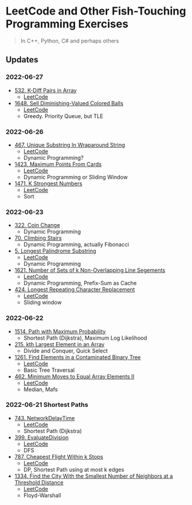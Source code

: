 # LeetCode and Other Fish-Touching Programming Exercises

> In C++, Python, C# and perhaps others

## Updates

### 2022-06-27

- [532. K-Diff Pairs in Array](./532.kDiffPairsInArray/kDiffPairs.cpp)
  - [LeetCode](https://leetcode.com/problems/k-diff-pairs-in-an-array/)
- [1648. Sell Diminishing-Valued Colored Balls](./1648.SellDiminishingValuedBalls/DiminishingValuedBalls.cpp)
  - [LeetCode](https://leetcode.com/problems/sell-diminishing-valued-colored-balls/)
  - Greedy. Priority Queue, but TLE

### 2022-06-26

- [467. Unique Substring In Wraparound String](467.UniqueSubstringsInWraparoundStr/UniqueSubstring.cpp)
  - [LeetCode](https://leetcode.com/problems/unique-substrings-in-wraparound-string/)
  - Dynamic Programming?
- [1423. Maximum Points From Cards](1423.MaximumPointsFromCards/MaximumPoints.cpp)
  - [LeetCode](https://leetcode.com/problems/the-k-strongest-values-in-an-array/)
  - Dynamic Programming or Sliding Window
- [1471. K Strongest Numbers](1471.kStrongestNumbers/kStrongestNumbers.cpp)
  - [LeetCode](https://leetcode.com/problems/the-k-strongest-values-in-an-array/)
  - Sort

### 2022-06-23

- [322. Coin Change](./322.CoinChange/CoinChange.cpp)
  - Dynamic Programming
- [70. Climbing Stairs](./70.ClimbingStairs/ClimbingStairs.cpp)
  - Dynamic Programming, actually Fibonacci
- [5. Longest Palindrome Substring](./5.LongestPalindromicString/LongestPalindromicStr.cpp)
  - [LeetCode](https://leetcode.com/problems/longest-palindromic-substring/)
  - Dynamic Programming
- [1621. Number of Sets of k Non-Overlapping Line Segements](./1621.kNonOverlappingLineSegs/kNonOverlappingLineSegs.cpp)
  - [LeetCode](https://leetcode.com/problems/number-of-sets-of-k-non-overlapping-line-segments/)
  - Dynamic Programming, Prefix-Sum as Cache
- [424. Longest Repeating Character Replacement](./424.LongestRepeatingCharacterReplacement/LongestRepeatingChar.cpp)
  - [LeetCode](https://leetcode.com/problems/longest-repeating-character-replacement/)
  - Sliding window

### 2022-06-22

- [1514. Path with Maximum Probability](./1514.PathWithMaxProbability/PathWithMaxProbability.cpp)
  - Shortest Path (Dijkstra), Maximum Log Likelihood
- [215. kth Largest Element in an Array](./215.kthLargestElement/kthLargestElement.cpp)
  - Divide and Conquer, Quick Select
- [1261. Find Elements in a Contaminated Binary Tree](./1261.ContaminatedBinaryTree/ContaminiatedBinaryTree.cpp)
  - [LeetCode](https://leetcode.com/problems/find-elements-in-a-contaminated-binary-tree/)
  - Basic Tree Traversal
- [462. Minimum Moves to Equal Array Elements II](./462.MinimumMovesToEqualArray/EqualArray.cpp)
  - [LeetCode](https://leetcode.com/problems/minimum-moves-to-equal-array-elements-ii/)
  - Median, Mafs

### 2022-06-21 Shortest Paths

- [743. NetworkDelayTime](./743.NetworkDelayTime/NetworkDelayTime.cpp)
  - [LeetCode](https://leetcode.com/problems/network-delay-time/)
  - Shortest Path (Dijkstra)
- [399. EvaluateDivision](./399.EvaluateDivision/EvaluateDivision.cpp)
  - [LeetCode](https://leetcode.com/problems/evaluate-division/)
  - DFS
- [787. Cheapest Flight Within k Stops](./787.ShortestPathUsingKEdges/CheapestFlights.cpp)
  - [LeetCode](https://leetcode.com/problems/cheapest-flights-within-k-stops/)
  - DP, Shortest Path using at most k edges
- [1334. Find the City With the Smallest Number of Neighbors at a Threshold Distance](./1334.FindTheCity/FindTheCity.cpp)
  - [LeetCode](https://leetcode.com/problems/find-the-city-with-the-smallest-number-of-neighbors-at-a-threshold-distance/)
  - Floyd-Warshall
